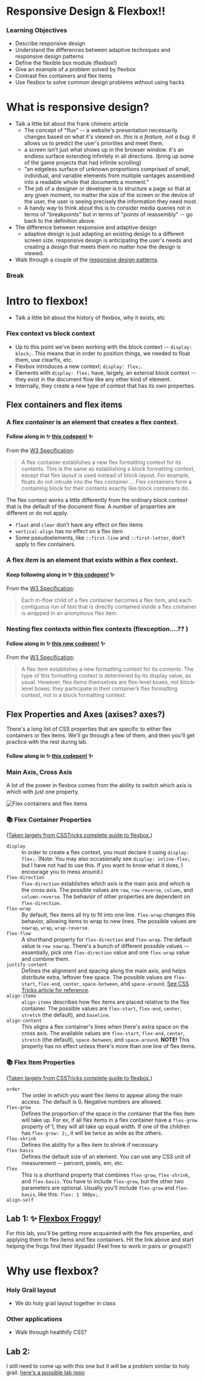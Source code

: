 # Responsive Design & Flexbox!!

### Learning Objectives
- Describe responsive design
- Understand the differences between adaptive techniques and responsive design patterns
- Define the flexible box module (flexbox!)
- Give an example of a problem solved by flexbox
- Contrast flex containers and flex items
- Use flexbox to solve common design problems without using hacks

# What is responsive design?

- Talk a little bit about the frank chimero article
    - The concept of "flux" -- a website's presentation necessarily changes based on what it's viewed on. _this is a feature, not a bug._ it allows us to predict the user's priorities and meet them.
    - a screen isn't just what shows up in the browser window. it's an endless surface extending infinitely in all directions. (bring up some of the game projects that had infinite scrolling)
    - "an edgeless surface of unknown proportions comprised of small, individual, and variable elements from multiple vantages assembled into a readable whole that documents a moment."
    - The job of a designer or developer is to structure a page so that at any given moment, no matter the size of the screen or the device of the user, the user is seeing precisely the information they need most.
    - A handy way to think about this is to consider media queries not in terms of "breakpoints" but in terms of "points of reassembly" -- go back to the definition above.
- The difference between responsive and adaptive design
    - adaptive design is just adapting an existing design to a different screen size. responsive design is anticipating the user's needs and creating a design that meets them no matter how the design is viewed.
- Walk through a couple of the [responsive design patterns](https://bradfrost.github.io/this-is-responsive/patterns.html)

### Break

# Intro to flexbox!

- Talk a little bit about the history of flexbox, why it exists, etc

### Flex context vs block context

- Up to this point we've been working with the block context -- `display: block;`. This means that in order to position things, we needed to float them, use clearfix, etc.
- Flexbox introduces a new context: `display: flex;`.
- Elements with `display: flex;` have, largely, an external block context -- they exist in the document flow like any other kind of element.
- Internally, they create a new type of context that has its own properties.

## Flex containers and flex items

### A flex _container_ is an element that creates a flex context.

#### Follow along in ✨ [this codepen!](https://codepen.io/jlr7245/pen/rmxKgL?editors=1100) ✨

From the [W3 Specification](https://www.w3.org/TR/css-flexbox-1/#flex-containers): 

> A flex container establishes a new flex formatting context for its contents. This is the same as establishing a block formatting context, except that flex layout is used instead of block layout. For example, floats do not intrude into the flex container ... Flex containers form a containing block for their contents exactly like block containers do.

The flex context works a little differently from the ordinary block context that is the default of the document flow. A number of properties are different or do not apply.

- `float` and `clear` don't have any effect on flex items
- `vertical-align` has no effect on a flex item
- Some pseudoelements, like `::first-line` and `::first-letter`, don't apply to flex containers.

### A flex _item_ is an element that exists within a flex context.

#### Keep following along in ✨ [this codepen!](https://codepen.io/jlr7245/pen/rmxKgL?editors=1100) ✨

From the [W3 Specification](https://www.w3.org/TR/css-flexbox-1/#flex-items): 

> Each in-flow child of a flex container becomes a flex item, and each contiguous run of text that is directly contained inside a flex container is wrapped in an anonymous flex item. 

### Nesting flex contexts within flex contexts (flexception....?? )

#### Follow along in ✨ [this new codepen!](https://codepen.io/jlr7245/pen/pPgZwb?editors=1100) ✨

From the [W3 Specification](https://www.w3.org/TR/css-flexbox-1/#flex-items): 

> A flex item establishes a new formatting context for its contents. The type of this formatting context is determined by its display value, as usual. However, flex items themselves are flex-level boxes, not block-level boxes: they participate in their container’s flex formatting context, not in a block formatting context.

## Flex Properties and Axes (axises? axes?)

There's a long list of CSS properties that are specific to either flex containers or flex items. We'll go through a few of them, and then you'll get practice with the rest during lab.

#### Follow along in ✨ [this codepen!](https://codepen.io/jlr7245/pen/MmKqxz?editors=1100) ✨

### Main Axis, Cross Axis

A lot of the power in flexbox comes from the ability to switch which axis is which with just one property.

![Flex containers and flex items](./assets/flex-cont-item.jpg)

### 📚 Flex Container Properties

([Taken largely from CSSTricks complete guide to flexbox.](https://css-tricks.com/snippets/css/a-guide-to-flexbox/))

<dl>
  <dt><code>display</code></dt>
  <dd>In order to create a flex context, you must declare it using <code>display: flex;</code>. (Note: You may also occasionally see <code>display: inline-flex;</code> but I have not had to use this. If you want to know what it does, I encourage you to mess around.)</dd>
  
  <dt><code>flex-direction</code></dt>
  <dd><code>flex-direction</code> establishes which axis is the main axis and which is the cross axis. The possible values are <code>row</code>, <code>row-reverse</code>, <code>column</code>, and <code>column-reverse</code>. The behavior of other properties are dependent on <code>flex-direction</code>.</dd>
  
  <dt><code>flex-wrap</code></dt>
  <dd>By default, flex items all try to fit into one line. <code>flex-wrap</code> changes this behavior, allowing items to wrap to new lines. The possible values are <code>nowrap</code>, <code>wrap</code>, <code>wrap-reverse</code>.</dd>
  
  <dt><code>flex-flow</code></dt>
  <dd>A shorthand property for <code>flex-direction</code> and <code>flex-wrap</code>. The default value is <code>row nowrap</code>. There's a bunch of different possible values -- essentially, pick one <code>flex-direction</code> value and one <code>flex-wrap</code> value and combine them.</dd>
  
  <dt><code>justify-content</code></dt>
  <dd>Defines the alignment and spacing along the main axis, and helps distribute extra, leftover free space. The possible values are <code>flex-start</code>, <code>flex-end</code>, <code>center</code>, <code>space-between</code>, and <code>space-around</code>. <a href='https://css-tricks.com/snippets/css/a-guide-to-flexbox/#article-header-id-6' target='_blank'>See CSS Tricks article for reference</a>.</dd>
  
  <dt><code>align-items</code></dt>
  <dd><code>align-items</code> describes how flex items are placed relative to the flex container. The possible values are <code>flex-start</code>, <code>flex-end</code>, <code>center</code>, <code>stretch</code> (the default), and <code>baseline</code>.</dd>
  
  <dt><code>align-content</code></dt>
  <dd>This aligns a flex container's lines when there's extra space on the cross axis. The available values are <code>flex-start</code>, <code>flex-end</code>, <code>center</code>, <code>stretch</code> (the default), <code>space-between</code>, and <code>space-around</code>. <b>NOTE!</b> This property has no effect unless there's more than one line of flex items.  </dd>
</dl>

### 📚 Flex Item Properties

([Taken largely from CSSTricks complete guide to flexbox.](https://css-tricks.com/snippets/css/a-guide-to-flexbox/))

<dl>
  <dt><code>order</code></dt>
  <dd>The order in which you want flex items to appear along the main access. The default is 0. Negative numbers are allowed.</dd>
  
  <dt><code>flex-grow</code></dt>
  <dd>Defines the proportion of the space in the container that the flex item will take up. For ex, if all flex items in a flex container have a <code>flex-grow</code> property of 1, they will all take up equal width. If one of the children has <code>flex-grow: 2;</code>, it will be twice as wide as the others.</dd>
  
  <dt><code>flex-shrink</code></dt>
  <dd>Defines the ability for a flex item to shrink if necessary.</dd>
  
  <dt><code>flex-basis</code></dt>
  <dd>Defines the default size of an element. You can use any CSS unit of measurement -- percent, pixels, em, etc.</dd>
  
  <dt><code>flex</code></dt>
  <dd>This is a shorthand property that combines <code>flex-grow</code>, <code>flex-shrink</code>, and <code>flex-basis</code>. You have to include <code>flex-grow</code>, but the other two parameters are optional. Usually you'll include <code>flex-grow</code> and <code>flex-basis</code>, like this: <code>flex: 1 300px;</code>.</dd>
  
  <dt><code>align-self</code></dt>
  <dd></dd>
</dl>

## Lab 1: ✨ [Flexbox Froggy](http://flexboxfroggy.com/)!

For this lab, you'll be getting more acquainted with the flex properties, and applying them to flex items and flex containers. Hit the link above and start helping the frogs find their lilypads! (Feel free to work in pairs or groups!!)

# Why use flexbox?

### Holy Grail layout

- We do holy grail layout together in class

### Other applications

- Walk through healthify CSS?

## Lab 2: 

I still need to come up with this one but it will be a problem similar to holy grail. [here's a possible lab repo](https://github.com/ga-wdi-exercises/css-airbnb)